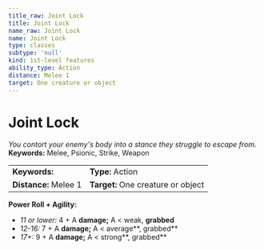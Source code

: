 ```yaml
---
title_raw: Joint Lock
title: Joint Lock
name_raw: Joint Lock
name: Joint Lock
type: classes
subtype: 'null'
kind: 1st-level features
ability_type: Action
distance: Melee 1
target: One creature or object
---
```


# Joint Lock

*You contort your enemy's body into a stance they struggle to escape from.* **Keywords:** Melee, Psionic, Strike, Weapon

|                       |                                    |
| :-------------------- | :--------------------------------- |
| **Keywords:**         | **Type:** Action                   |
| **Distance:** Melee 1 | **Target:** One creature or object |

**Power Roll + Agility:**

- *11 or lower:* 4 + A **damage;** A \< weak, **grabbed**
- *12-16:* 7 + A **damage;** A \< average\*\*, grabbed\*\*
- *17+:* 9 + A **damage;** A \< strong\*\*, grabbed\*\*
